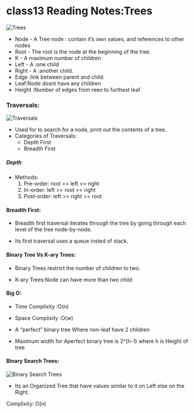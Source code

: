 # class13 Reading Notes:Trees
![Trees](https://www.researchgate.net/profile/Roslan-Hasni-2/publication/327046577/figure/fig2/AS:664838208499712@1535521189790/An-edge-irregular-labeling-of-complete-binary-tree-2-4-T.png)

- Node - A Tree node :
  contain it’s own values, and references to other nodes
- Root - The root is the node at the beginning of the tree.
- K - A maximum number of children
- Left - A :one child
- Right - A :another child.
- Edge :link between parent and child.
- Leaf:Node dosnt have any children
- Height :Number of edges from reeo to furthest leaf

### Traversals:

![Traversals](http://www.cse.unsw.edu.au/~billw/Justsearch1.gif)
- Used for to search for a node, print out the contents of a tree.
- Categories of Traversals:
    * Depth First
    * Breadth First

##### Depth 

- Methods:
   1. Pre-order: root >> left >> right
   2. In-order: left >> root >> right
   3. Post-order: left >> right >> root

#### Breadth First:

* Breadth first traversal iterates through the tree by going through each level of the tree node-by-node.

* Its first traversal uses a queue insted of stack.


#### Binary Tree Vs K-ary Trees:
- Binary Trees restrict the number of children to two.

-  K-ary Trees:Node can have more than two child


#### Big O:
- Time Complixity :O(n)
- Space Complixity :O(w)

- A “perfect” binary tree Where non-leaf have 2 children

- Maximum width for Aperfect binary tree is 2^(h-1) where h is Height of tree


#### Binary Search Trees:
![Binary Search Trees](https://miro.medium.com/max/1194/1*ziYvZzrttFYMXkkV9u66jw.png)

- Its an Organized Tree that have values similar to it on Left else on the Right.

Complixity: O(n)
